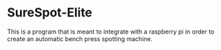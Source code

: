 # SureSpot-Elite
This is a program that is meant to integrate with a raspberry pi in order to create an automatic bench press spotting machine.
